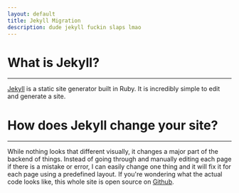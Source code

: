 ```yaml
---
layout: default
title: Jekyll Migration
description: dude jekyll fuckin slaps lmao
---
```


# What is Jekyll?
---
[Jekyll](https://jekyllrb.com) is a static site generator built in Ruby. It is incredibly simple to edit and generate a site.

# How does Jekyll change your site?
---
While nothing looks that different visually, it changes a major part of the backend of things. Instead of going through and manually editing each page if there is a mistake or error, I can easily change one thing and it will fix it for each page using a predefined layout.
If you're wondering what the actual code looks like, this whole site is open source on [Github](https://github.com/MsFloofie/Floofie-Site). 

